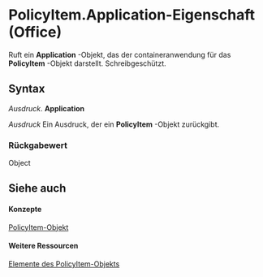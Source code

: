 
# PolicyItem.Application-Eigenschaft (Office)

Ruft ein  **Application** -Objekt, das der containeranwendung für das **PolicyItem** -Objekt darstellt. Schreibgeschützt.


## Syntax

 _Ausdruck_. **Application**

 _Ausdruck_ Ein Ausdruck, der ein **PolicyItem** -Objekt zurückgibt.


### Rückgabewert

Object


## Siehe auch


#### Konzepte


[PolicyItem-Objekt](aced7bdc-8ef7-2621-f188-f3c1d44ab6dc.md)
#### Weitere Ressourcen


[Elemente des PolicyItem-Objekts](http://msdn.microsoft.com/library/a2e43e08-64bb-f052-78a2-0618e2df46fc%28Office.15%29.aspx)